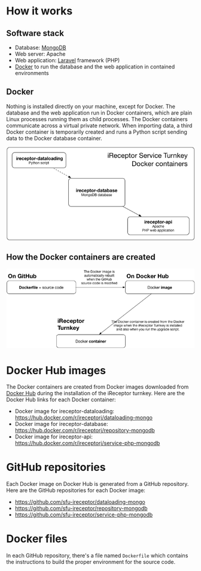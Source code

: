 # How it works

## Software stack
- Database: [MongoDB](https://www.mongodb.com/what-is-mongodb)
- Web server: Apache
- Web application: [Laravel](https://laravel.com/) framework (PHP)
- [Docker](https://www.docker.com/why-docker) to run the database and the web application in contained environments

## Docker
Nothing is installed directly on your machine, except for Docker. The database and the web application run in Docker containers, which are plain Linux processes running them as child processes. The Docker containers communicate across a virtual private network. When importing data, a third Docker container is temporarily created and runs a Python script sending data to the Docker database container.

![iReceptor Service Turnkey Docker containers](docker_containers.png)

## How the Docker containers are created

![Docker container genesis](docker_container_genesis.png)

# Docker Hub images
The Docker containers are created from Docker images downloaded from [Docker Hub](https://hub.docker.com/) during the installation of the iReceptor turnkey. Here are the Docker Hub links for each Docker container:

- Docker image for ireceptor-dataloading: https://hub.docker.com/r/ireceptorj/dataloading-mongo
- Docker image for ireceptor-database: https://hub.docker.com/r/ireceptorj/repository-mongodb
- Docker image for ireceptor-api: https://hub.docker.com/r/ireceptorj/service-php-mongodb

# GitHub repositories
Each Docker image on Docker Hub is generated from a GitHub repository. Here are the GitHub repositories for each Docker image:
- https://github.com/sfu-ireceptor/dataloading-mongo
- https://github.com/sfu-ireceptor/repository-mongodb
- https://github.com/sfu-ireceptor/service-php-mongodb

# Docker files
In each GitHub repository, there's a file named `Dockerfile` which contains the instructions to build the proper environment for the source code.

